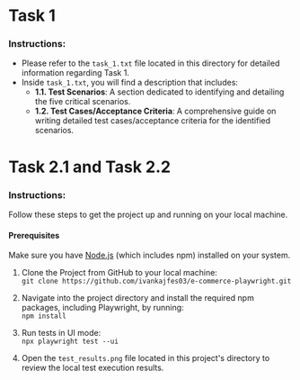 # Task 1

### Instructions:
- Please refer to the `task_1.txt` file located in this directory for detailed information regarding Task 1.
- Inside `task_1.txt`, you will find a description that includes:
  - **1.1. Test Scenarios**: A section dedicated to identifying and detailing the five critical scenarios.
  - **1.2. Test Cases/Acceptance Criteria**: A comprehensive guide on writing detailed test cases/acceptance criteria for the identified scenarios.

# Task 2.1 and Task 2.2

### Instructions:
Follow these steps to get the project up and running on your local machine.

#### Prerequisites
Make sure you have [Node.js](https://nodejs.org/en/) (which includes npm) installed on your system.

1. Clone the Project from GitHub to your local machine:  
`git clone https://github.com/ivankajfes03/e-commerce-playwright.git`

2. Navigate into the project directory and install the required npm packages, including Playwright, by running:  
`npm install`

3. Run tests in UI mode:  
`npx playwright test --ui`  

4. Open the `test_results.png` file located in this project's directory to review the local test execution results.